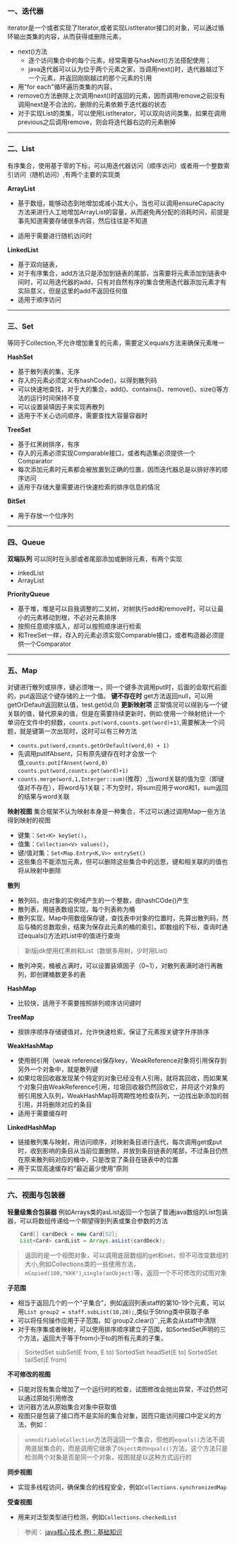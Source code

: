 
### 一、迭代器
iterator是一个或者实现了Iterator,或者实现ListIterator接口的对象，可以通过循环输出类集的内容，从而获得或删除元素，

- next()方法
	- 逐个访问集合中的每个元素，经常需要与hasNext()方法搭配使用；
	- java迭代器可以认为位于两个元素之家，当调用next()时，迭代器越过下一个元素，并返回刚刚越过的那个元素的引用
- 用"for each"循环遍历类集的内容，
- remove()方法删除上次调用next()时返回的元素，因而调用remove之前没有调用next是不合法的，删除的元素依赖于迭代器的状态
- 对于实现List的类集，可以使用ListIterator，可以双向访问类集，如果在调用previous之后调用remove，则会将迭代器右边的元素删掉

----
### 二、List
有序集合，使用基于零的下标，可以用迭代器访问（顺序访问）或者用一个整数索引访问（随机访问）,有两个主要的实现类

**ArrayList**
- 基于数组，能够动态到地增加或减小其大小，当也可以调用ensureCapacity方法来进行人工地增加ArrayList的容量，从而避免再分配的消耗时间，前提是事先知道需要存储很多内容，然后往往是不知道

- 适用于需要进行随机访问时
	
**LinkedList**
- 基于双向链表，
- 对于有序集合，add方法只是添加到链表的尾部，当需要将元素添加到链表中间时，可以用迭代器的add，只有对自然有序的集合使用迭代器添加元素才有实际意义，但是这里的add不返回任何值
- 适用于顺序访问

----
### 三、Set
等同于Collection,不允许增加重复的元素，需要定义equals方法来确保元素唯一

**HashSet**
- 基于散列表的集，无序
- 存入的元素必须定义有hashCode()，以得到散列码
- 可以快速地查找，对于大的集合，add()、contains()、remove()、size()等方法的运行时间保持不变
- 可以设置装填因子来实现再散列
- 适用于不关心访问顺序，需要查找大容量容器时

**TreeSet**
- 基于红黑树排序，有序
- 存入的元素必须实现Comparable接口，或者构造集必须提供一个Comparator
- 每次添加元素时元素都会被放置到正确的位置，因而迭代器总是以排好序的顺序访问
- 适用于存储大量需要进行快速检索的排序信息的情况
	
**BitSet**
- 用于存放一个位序列

----
### 四、Queue
**双端队列**
可以同时在头部或者尾部添加或删除元素，有两个实现
- inkedList
- ArrayList

**PriorityQueue**
- 基于堆，堆是可以自我调整的二叉树，对树执行add和remove时，可以让最小的元素移动到根，不必对元素排序
- 按照任意顺序插入，却可以按照顺序进行检索
- 和TreeSet一样，存入的元素必须实现Comparable接口，或者构造器必须提供一个Comparator

----
### 五、Map
对键进行散列或排序，键必须唯一，同一个键多次调用put时，后面的会取代前面的，put返回这个键存储的上一个值。
**键不存在时**
get方法返回null，可以用getOrDefault返回默认值，test.get(id,0)
**更新映射项**
正常情况可以得到与一个键关联的值，替代原来的值，但是在需要持续更新时，例如:使用一个映射统计一个单词在文件中的频数，`counts.put(word,counts.get(word)+1)`,需要解决一个问题，就是键第一次出现时，这时可以有三种方法
- `counts.put(word,counts.getOrDefault(word,0) + 1)`
- 先调用putIfAbsent，只有原先键存在时才会放一个值,`counts.putIfAnsent(word,0)`		
	`counts.put(word,counts.get(word)+1)`			
- `counts.merge(word,1,Interger::sum)`(推荐）,当word关联的值为空（即键值对不存在），将word与1关联；不为空时，将sum应用于word和1，sum返回的结果与word关联

**映射视图**
集合框架不认为映射本身是一种集合，不过可以通过调用Map一些方法得到映射的视图
- 键集：`Set<K> keySet()`，
- 值集：`Collection<V> values()`，
- 键/值对集：`Set<Map.Entry<K,V>> entrySet()`
- 这些集合不能添加元素，但可以删除这些集合中的远思，键和相关联的的值也将从映射中删除

**散列**
- 散列码，由对象的实例域产生的一个整数，由hashCOde()产生
- 散列表，用链表数组实现，每个列表称为桶
- 散列实现，Map中用数组保存键，查找表中对象的位置时，先算出散列码，然后与桶的总数取余，结果为保存此元素的桶的索引，即数组的下标，查询时通过equals()方法对List中的值进行查询
> 新版jdk使用红黑树和List（数据多用树，少时用List)

- 散列冲突，桶被占满时，可以设置装填因子（0~1），对散列表满时进行再散列，即创建桶数更多的表

**HashMap**
- 比较快，适用于不需要按照排列顺序访问键时

**TreeMap**
- 按排序顺序存储键值对，允许快速检索，保证了元素按关键字升序排序

**WeakHashMap**
- 使用弱引用（weak reference)保存key，WeakReference对象将引用保存到另外一个对象中，就是散列键
- 如果垃圾回收器发现某个特定的对象已经没有人引用，就将其回收，而如果某个对象只由WeakReference引用，垃圾回收器仍然回收它，并将这个对象的弱引用放入队列，WeakHashMap将周期性地检查队列，一边找出新添加的弱引用，并将删除对应的条目
- 适用于需要缓存时

**LinkedHashMap**
- 链接散列集与映射，用访问顺序，对映射条目进行迭代，每次调用get或put时，收到影响的条目从当前位置删除，并放到条目链表的尾部，不过条目仍然在原来散列码对应的桶中，只是改变了条目在链表中的位置
- 用于实现高速缓存的“最近最少使用”原则
 
----
### 六、视图与包装器
**轻量级集合包装器**
例如Arrays类的asList返回一个包装了普通java数组的List包装器，可以将数组传递给一个期望得到列表或集合参数的方法
```java
	Card[] cardDeck = new Card[52];
	List<Card> cardList = Arrays.asList(cardDeck);
```
> 返回的是一个视图对象，可以调用底层数组的get和set，但不可改变数组的大小,例如Collections类的一些使用方法，`nCopied(100,"KKK")`,`single(anObject)`等，返回一个不可修改的试图对象

**子范围**
- 相当于返回几个的一个“子集合”，例如返回列表staff的第10-19个元素，可以用`List group2 = staff.subList(10,20);`,类似于String类中获取子串
- 可以将任何操作应用于子范围，如`group2.clear()``,元素会从staff中清除
- 对于有序集或者映射，可以使用排序顺序建立子范围，如SortedSet声明的三个方法，返回大于等于from小于to的所有元素的子集，
> SortedSet<E> subSet(E from, E to)
> SortedSet<E> headSet(E to)
> SortedSet<E> tailSet(E from)

**不可修改的视图**
- 只能对现有集合增加了一个运行时的检查，试图修改会抛出异常，不过仍然可以通过原始引用修改
- 访问器方法从原始集合对象中获取值
- 视图只是包装了接口而不是实际的集合对象，因而只能访问接口中定义的方法，例如：
> `unmodifiableCollection`方法将返回一个集合，但他的`equals()`方法不调用底层集合的，而是调用它继承了`Object类的equals()`方法，这个方法只是检测两个对象是否是同一个对象，视图就是以这种方式运行的

**同步视图**
- 实现多线程访问，确保集合的线程安全，例如`Collections.synchronizedMap`

**受查视图**
- 用来对泛型类型进行检测，例如`Collections.checkedList`

> 参阅：
  [java核心技术 卷I：基础知识](http://product.dangdang.com/24035306.html)